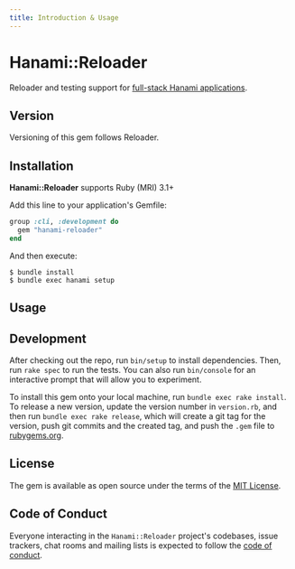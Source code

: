 ```yaml
---
title: Introduction & Usage
---
```


# Hanami::Reloader

Reloader and testing support for [full-stack Hanami applications](//doc/hanami).

## Version

Versioning of this gem follows Reloader.

## Installation

**Hanami::Reloader** supports Ruby (MRI) 3.1+

Add this line to your application's Gemfile:

```ruby
group :cli, :development do
  gem "hanami-reloader"
end
```

And then execute:

    $ bundle install
    $ bundle exec hanami setup

## Usage

## Development

After checking out the repo, run `bin/setup` to install dependencies. Then, run `rake spec` to run the tests. You can also run `bin/console` for an interactive prompt that will allow you to experiment.

To install this gem onto your local machine, run `bundle exec rake install`. To release a new version, update the version number in `version.rb`, and then run `bundle exec rake release`, which will create a git tag for the version, push git commits and the created tag, and push the `.gem` file to [rubygems.org](https://rubygems.org).

## License

The gem is available as open source under the terms of the [MIT License](https://opensource.org/licenses/MIT).

## Code of Conduct

Everyone interacting in the `Hanami::Reloader` project's codebases, issue trackers, chat rooms and mailing lists is expected to follow the [code of conduct](https://github.com/hanami/reloader/blob/main/CODE_OF_CONDUCT.md).

